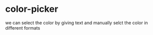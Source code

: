 # color-picker

we can select the color by giving text and manually selct the color in different formats
